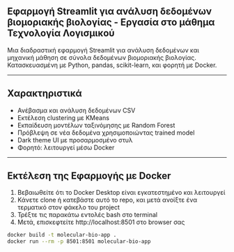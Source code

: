 ## Εφαρμογή Streamlit για ανάλυση δεδομένων βιομοριακής βιολογίας - Εργασία στο μάθημα Τεχνολογία Λογισμικού

Μια διαδραστική εφαρμογή Streamlit για ανάλυση δεδομένων και μηχανική μάθηση σε σύνολα δεδομένων βιομοριακής βιολογίας.  
Κατασκευασμένη με Python, pandas, scikit-learn, και φορητή με Docker.

---

## Χαρακτηριστικά

- Ανέβασμα και ανάλυση δεδομένων CSV
- Εκτέλεση clustering με KMeans
- Εκπαίδευση μοντέλων ταξινόμησης με Random Forest
- Πρόβλεψη σε νέα δεδομένα χρησιμοποιώντας trained model
- Dark theme UI με προσαρμοσμένο στυλ
- Φορητό: λειτουργεί μέσω Docker

---

## Εκτέλεση της Εφαρμογής με Docker

1. Βεβαιωθείτε ότι το Docker Desktop είναι εγκατεστημένο και λειτουργεί  
2. Κάνετε clone ή κατεβάστε αυτό το repo, και μετά ανοίξτε ένα τερματικό στον φάκελο του project
3. Τρέξτε τις παρακάτω εντολές bash στο terminal
4. Μετά, επισκεφτείτε http://localhost:8501 στο browser σας
   
```bash
docker build -t molecular-bio-app .
docker run --rm -p 8501:8501 molecular-bio-app


